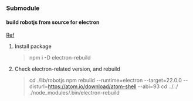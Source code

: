 ### Submodule
#### build robotjs from source for electron
[Ref](https://github.com/octalmage/robotjs/wiki/Electron)
1. Install package
    > npm i -D electron-rebuild
2. Check electron-related version, and rebuild
    > cd ./lib/robotjs
    > npm rebuild --runtime=electron --target=22.0.0 --disturl=https://atom.io/download/atom-shell --abi=93
    > cd ../../
    > ./node_modules/.bin/electron-rebuild